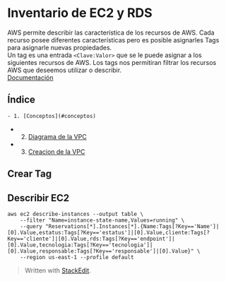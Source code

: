 
# Inventario de EC2 y RDS 

AWS permite describir las característica de los recursos de AWS. Cada recurso posee diferentes características pero es posible asignarles Tags para asignarle nuevas propiedades.  
Un tag es una entrada ``<Clave:Valor>`` que se le puede asignar  a los siguientes recursos de AWS.
Los tags nos permitiran filtrar los recursos AWS que deseemos utilizar o describir.   
[Documentación](https://docs.aws.amazon.com/general/latest/gr/aws_tagging.html)

## Índice 
	- 1. [Conceptos](#conceptos) 
- 2. [Diagrama de la VPC](#diagrama)
- 3. [Creacion de la VPC](#creacion)

## Crear Tag 
##  Describir EC2
```console
aws ec2 describe-instances --output table \
	--filter "Name=instance-state-name,Values=running" \
	--query "Reservations[*].Instances[*].{Name:Tags[?Key=='Name']|[0].Value,estatus:Tags[?Key=='estatus']|[0].Value,cliente:Tags[?Key=='cliente']|[0].Value,rds:Tags[?Key=='endpoint']|[0].Value,tecnologia:Tags[?Key=='tecnologia']|[0].Value,responsable:Tags[?Key=='responsable']|[0].Value}" \
	--region us-east-1 --profile default
```


> Written with [StackEdit](https://stackedit.io/).
<!--stackedit_data:
eyJoaXN0b3J5IjpbLTY5MjQxMjMxNyw5NTQzNTU4NTAsMTI0MT
A0OTgwMV19
-->
